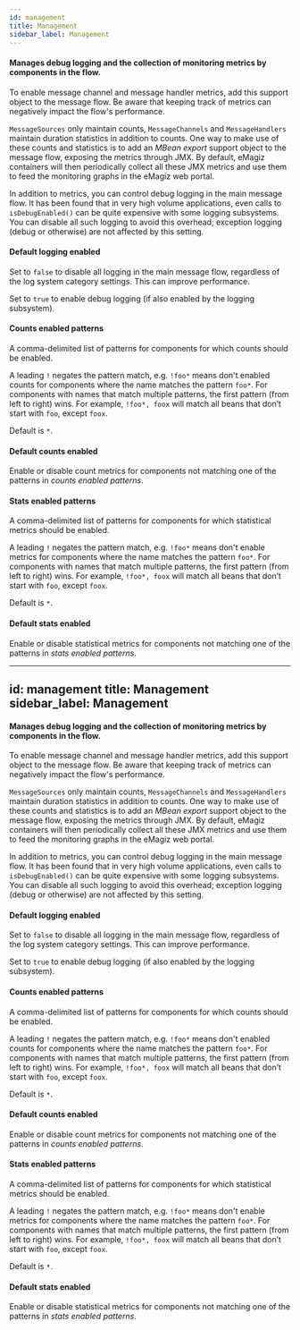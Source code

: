 ```yaml
---
id: management
title: Management
sidebar_label: Management
---
```

#### Manages debug logging and the collection of monitoring metrics by components in the flow.
To enable message channel and message handler metrics, add this support object to the message flow. Be aware that keeping track of metrics can negatively impact the flow's performance.

<code>MessageSources</code> only maintain counts, <code>MessageChannels</code> and <code>MessageHandlers</code> maintain duration statistics in addition to counts. One way to make use of these counts and statistics is to add an <i>MBean export</i> support object to the message flow, exposing the metrics through JMX. By default, eMagiz containers will then periodically collect all these JMX metrics and use them to feed the monitoring graphs in the eMagiz web portal.

In addition to metrics, you can control debug logging in the main message flow. It has been found that in very high volume applications, even calls to <code>isDebugEnabled()</code> can be quite expensive with some logging subsystems. You can disable all such logging to avoid this overhead; exception logging (debug or otherwise) are not affected by this setting.

#### Default logging enabled
Set to <code>false</code> to disable all logging in the main message flow, regardless of the log system category settings. This can improve performance.

Set to <code>true</code> to enable debug logging (if also enabled by the logging subsystem).

#### Counts enabled patterns
A comma-delimited list of patterns for components for which counts should be enabled.

A leading <code>!</code> negates the pattern match, e.g. <code>!foo*</code> means don't enabled counts for components where the name matches the pattern <code>foo*</code>. For components with names that match multiple patterns, the first pattern (from left to right) wins. For example, <code>!foo*, foox</code> will match all beans that don’t start with <code>foo</code>, except <code>foox</code>.

Default is <code>*</code>.

#### Default counts enabled
Enable or disable count metrics for components not matching one of the patterns in <i>counts enabled patterns</i>.

#### Stats enabled patterns
A comma-delimited list of patterns for components for which statistical metrics should be enabled.

A leading <code>!</code> negates the pattern match, e.g. <code>!foo*</code> means don't enable metrics for components where the name matches the pattern <code>foo*</code>. For components with names that match multiple patterns, the first pattern (from left to right) wins. For example, <code>!foo*, foox</code> will match all beans that don’t start with <code>foo</code>, except <code>foox</code>.

Default is <code>*</code>.

#### Default stats enabled
Enable or disable statistical metrics for components not matching one of the patterns in <i>stats enabled patterns</i>.

---
id: management
title: Management
sidebar_label: Management
---
#### Manages debug logging and the collection of monitoring metrics by components in the flow.
To enable message channel and message handler metrics, add this support object to the message flow. Be aware that keeping track of metrics can negatively impact the flow's performance.

<code>MessageSources</code> only maintain counts, <code>MessageChannels</code> and <code>MessageHandlers</code> maintain duration statistics in addition to counts. One way to make use of these counts and statistics is to add an <i>MBean export</i> support object to the message flow, exposing the metrics through JMX. By default, eMagiz containers will then periodically collect all these JMX metrics and use them to feed the monitoring graphs in the eMagiz web portal.

In addition to metrics, you can control debug logging in the main message flow. It has been found that in very high volume applications, even calls to <code>isDebugEnabled()</code> can be quite expensive with some logging subsystems. You can disable all such logging to avoid this overhead; exception logging (debug or otherwise) are not affected by this setting.

#### Default logging enabled
Set to <code>false</code> to disable all logging in the main message flow, regardless of the log system category settings. This can improve performance.

Set to <code>true</code> to enable debug logging (if also enabled by the logging subsystem).

#### Counts enabled patterns
A comma-delimited list of patterns for components for which counts should be enabled.

A leading <code>!</code> negates the pattern match, e.g. <code>!foo*</code> means don't enabled counts for components where the name matches the pattern <code>foo*</code>. For components with names that match multiple patterns, the first pattern (from left to right) wins. For example, <code>!foo*, foox</code> will match all beans that don’t start with <code>foo</code>, except <code>foox</code>.

Default is <code>*</code>.

#### Default counts enabled
Enable or disable count metrics for components not matching one of the patterns in <i>counts enabled patterns</i>.

#### Stats enabled patterns
A comma-delimited list of patterns for components for which statistical metrics should be enabled.

A leading <code>!</code> negates the pattern match, e.g. <code>!foo*</code> means don't enable metrics for components where the name matches the pattern <code>foo*</code>. For components with names that match multiple patterns, the first pattern (from left to right) wins. For example, <code>!foo*, foox</code> will match all beans that don’t start with <code>foo</code>, except <code>foox</code>.

Default is <code>*</code>.

#### Default stats enabled
Enable or disable statistical metrics for components not matching one of the patterns in <i>stats enabled patterns</i>.

